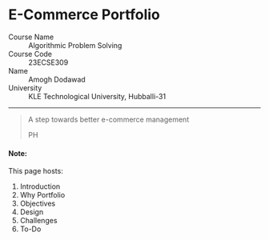 # E-Commerce Portfolio

<dl>
<dt>Course Name</dt>
<dd>Algorithmic Problem Solving</dd>
<dt>Course Code</dt>
<dd>23ECSE309</dd>
<dt>Name</dt>
<dd>Amogh Dodawad</dd>
<dt>University</dt>
<dd>KLE Technological University, Hubballi-31</dd>
</dl>

* * *

> A step towards better e-commerce management
>
> PH

#### Note:
This page hosts:

1. Introduction
2. Why Portfolio
3. Objectives
4. Design
5. Challenges
6. To-Do



<!-- * * *

### Prerequisites
* Code List 1 [Union-Find](https://github.com/prakashbh/day-today-codes/blob/master/10-union-find-basic.c) concepts. -->